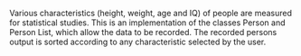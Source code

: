 Various characteristics (height, weight, age and IQ) of people are measured for statistical studies. 
This is an implementation of the classes Person and Person List, which allow the data to be recorded. 
The recorded persons output is sorted according to any characteristic selected by the user. 
